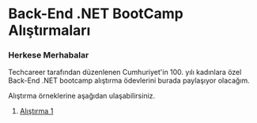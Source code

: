 # Back-End .NET BootCamp Alıştırmaları

### Herkese Merhabalar

Techcareer tarafından düzenlenen Cumhuriyet'in 100. yılı kadınlara özel Back-End .NET bootcamp alıştırma ödevlerini burada paylaşıyor olacağım.

Alıştırma örneklerine aşağıdan ulaşabilirsiniz.

1. [Alıştırma 1](https://github.com/beyzakuru/dotnet-yuzuncuyil-egitimi-alistirmalar/blob/master/alistirma1.md)
